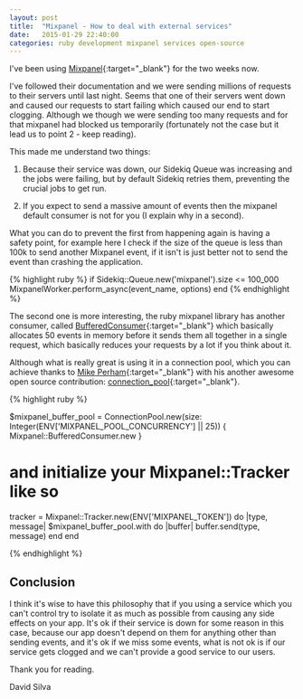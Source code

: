 ```yaml
---
layout: post
title:  "Mixpanel - How to deal with external services"
date:   2015-01-29 22:40:00
categories: ruby development mixpanel services open-source
---
```


I've been using [Mixpanel](http://mixpanel.com){:target="\_blank"} for the two weeks now.

I've followed their documentation and we were sending millions of requests to their servers until last night. Seems that one of their servers went down and caused our requests to start failing which caused our end to start clogging. Although we though we were sending too many requests and for that mixpanel had blocked us temporarily (fortunately not the case but it lead us to point 2 - keep reading).

This made me understand two things:

1. Because their service was down, our Sidekiq Queue was increasing and the jobs were failing, but by default Sidekiq retries them, preventing the crucial jobs to get run.

2. If you expect to send a massive amount of events then the mixpanel default consumer is not for you (I explain why in a second).

What you can do to prevent the first from happening again is having a safety point, for example here I check if the size of the queue is less than 100k to send another Mixpanel event, if it isn't is just better not to send the event than crashing the application.

{% highlight ruby %}
if Sidekiq::Queue.new('mixpanel').size <= 100_000
  MixpanelWorker.perform_async(event_name, options)
end
{% endhighlight %}

The second one is more interesting, the ruby mixpanel library has another consumer, called [BufferedConsumer](https://github.com/mixpanel/mixpanel-ruby/blob/master/lib/mixpanel-ruby/consumer.rb#L145){:target="\_blank"} which basically allocates 50 events in memory before it sends them all together in a single request, which basically reduces your requests by a lot if you think about it.

Although what is really great is using it in a connection pool, which you can achieve thanks to [Mike Perham](http://www.mikeperham.com/){:target="\_blank"} with his another awesome open source contribution: [connection_pool](https://github.com/mperham/connection_pool){:target="\_blank"}.


{% highlight ruby %}

$mixpanel_buffer_pool = ConnectionPool.new(size: Integer(ENV['MIXPANEL_POOL_CONCURRENCY'] || 25)) {
  Mixpanel::BufferedConsumer.new
}

# and initialize your Mixpanel::Tracker like so
tracker = Mixpanel::Tracker.new(ENV['MIXPANEL_TOKEN']) do |type, message|
  $mixpanel_buffer_pool.with do |buffer|
    buffer.send(type, message)
  end
end

{% endhighlight %}


## Conclusion

I think it's wise to have this philosophy that if you using a service which you can't control try to isolate it as much as possible from causing any side effects on your app. It's ok if their service is down for some reason in this case, because our app doesn't depend on them for anything other than sending events, and it's ok if we miss some events, what is not ok is if our service gets clogged and we can't provide a good service to our users.

Thank you for reading.

David Silva
